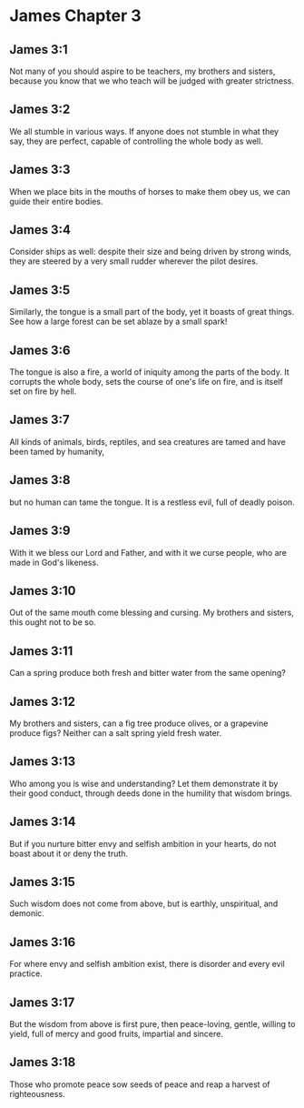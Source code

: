 # James Chapter 3

## James 3:1
Not many of you should aspire to be teachers, my brothers and sisters, because you know that we who teach will be judged with greater strictness.

## James 3:2
We all stumble in various ways. If anyone does not stumble in what they say, they are perfect, capable of controlling the whole body as well.

## James 3:3
When we place bits in the mouths of horses to make them obey us, we can guide their entire bodies.

## James 3:4
Consider ships as well: despite their size and being driven by strong winds, they are steered by a very small rudder wherever the pilot desires.

## James 3:5
Similarly, the tongue is a small part of the body, yet it boasts of great things. See how a large forest can be set ablaze by a small spark!

## James 3:6
The tongue is also a fire, a world of iniquity among the parts of the body. It corrupts the whole body, sets the course of one's life on fire, and is itself set on fire by hell.

## James 3:7
All kinds of animals, birds, reptiles, and sea creatures are tamed and have been tamed by humanity,

## James 3:8
but no human can tame the tongue. It is a restless evil, full of deadly poison.

## James 3:9
With it we bless our Lord and Father, and with it we curse people, who are made in God's likeness.

## James 3:10
Out of the same mouth come blessing and cursing. My brothers and sisters, this ought not to be so.

## James 3:11
Can a spring produce both fresh and bitter water from the same opening?

## James 3:12
My brothers and sisters, can a fig tree produce olives, or a grapevine produce figs? Neither can a salt spring yield fresh water.

## James 3:13
Who among you is wise and understanding? Let them demonstrate it by their good conduct, through deeds done in the humility that wisdom brings.

## James 3:14
But if you nurture bitter envy and selfish ambition in your hearts, do not boast about it or deny the truth.

## James 3:15
Such wisdom does not come from above, but is earthly, unspiritual, and demonic.

## James 3:16
For where envy and selfish ambition exist, there is disorder and every evil practice.

## James 3:17
But the wisdom from above is first pure, then peace-loving, gentle, willing to yield, full of mercy and good fruits, impartial and sincere.

## James 3:18
Those who promote peace sow seeds of peace and reap a harvest of righteousness.
